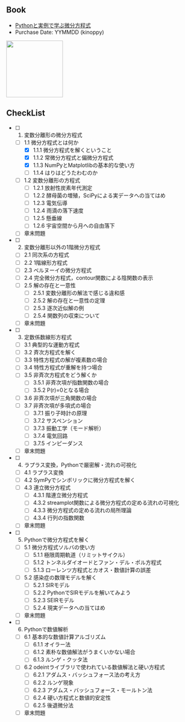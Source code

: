 ## Book
- [Pythonと実例で学ぶ微分方程式](https://www.coronasha.co.jp/np/isbn/9784339061239/)
- Purchase Date: YYMMDD (kinoppy)

<img src="https://www.coronasha.co.jp/imgs/cover/9784339061239.jpg" height=150px>

## CheckList
- [ ] 1. 変数分離形の微分方程式
  - [ ] 1.1 微分方程式とは何か
    - [x] 1.1.1 微分方程式を解くということ
    - [x] 1.1.2 常微分方程式と偏微分方程式
    - [x] 1.1.3 NumPyとMatplotlibの基本的な使い方
    - [ ] 1.1.4 はりはどうたわむのか
  - [ ] 1.2 変数分離形の方程式
    - [ ] 1.2.1 放射性炭素年代測定
    - [ ] 1.2.2 酵母菌の増殖，SciPyによる実データへの当てはめ
    - [ ] 1.2.3 電気伝導
    - [ ] 1.2.4 雨滴の落下速度
    - [ ] 1.2.5 懸垂線
    - [ ] 1.2.6 宇宙空間から月への自由落下
  - [ ] 章末問題

- [ ] 2. 変数分離形以外の1階微分方程式
  - [ ] 2.1 同次系の方程式
  - [ ] 2.2 1階線形方程式
  - [ ] 2.3 ベルヌーイの微分方程式
  - [ ] 2.4 完全微分方程式，contour関数による陰関数の表示
  - [ ] 2.5 解の存在と一意性
    - [ ] 2.5.1 変数分離形の解法で感じる違和感
    - [ ] 2.5.2 解の存在と一意性の定理
    - [ ] 2.5.3 逐次近似解の例
    - [ ] 2.5.4 関数列の収束について
  - [ ] 章末問題

- [ ] 3. 定数係数線形方程式
  - [ ] 3.1 典型的な運動方程式
  - [ ] 3.2 斉次方程式を解く
  - [ ] 3.3 特性方程式の解が複素数の場合
  - [ ] 3.4 特性方程式が重解を持つ場合
  - [ ] 3.5 非斉次方程式をどう解くか
    - [ ] 3.5.1 非斉次項が指数関数の場合
    - [ ] 3.5.2 P(r)=0となる場合
  - [ ] 3.6 非斉次項が三角関数の場合
  - [ ] 3.7 非斉次項が多項式の場合
    - [ ] 3.7.1 振り子時計の原理
    - [ ] 3.7.2 サスペンション
    - [ ] 3.7.3 振動工学（モード解析）
    - [ ] 3.7.4 電気回路
    - [ ] 3.7.5 インピーダンス
  - [ ] 章末問題

- [ ] 4. ラプラス変換，Pythonで厳密解・流れの可視化
  - [ ] 4.1 ラプラス変換
  - [ ] 4.2 SymPyでシンボリックに微分方程式を解く
  - [ ] 4.3 連立微分方程式
    - [ ] 4.3.1 階連立微分方程式
    - [ ] 4.3.2 streamplot関数による微分方程式の定める流れの可視化
    - [ ] 4.3.3 微分方程式の定める流れの局所理論
    - [ ] 4.3.4 行列の指数関数
  - [ ] 章末問題

- [ ] 5. Pythonで微分方程式を解く
  - [ ] 5.1 微分方程式ソルバの使い方
    - [ ] 5.1.1 極限周期軌道（リミットサイクル）
    - [ ] 5.1.2 トンネルダイオードとファン・デル・ポル方程式
    - [ ] 5.1.3 ローレンツ方程式とカオス・数値計算の誤差
  - [ ] 5.2 感染症の数理モデルを解く
    - [ ] 5.2.1 SIRモデル
    - [ ] 5.2.2 PythonでSIRモデルを解いてみよう
    - [ ] 5.2.3 SEIRモデル
    - [ ] 5.2.4 現実データへの当てはめ
  - [ ] 章末問題

- [ ] 6. Pythonで数値解析
  - [ ] 6.1 基本的な数値計算アルゴリズム
    - [ ] 6.1.1 オイラー法
    - [ ] 6.1.2 素朴な数値解法がうまくいかない場合
    - [ ] 6.1.3 ルンゲ・クッタ法
  - [ ] 6.2 odeintライブラリで使われている数値解法と硬い方程式
    - [ ] 6.2.1 アダムス・バッシュフォース法の考え方
    - [ ] 6.2.2 ルンゲ現象
    - [ ] 6.2.3 アダムス・バッシュフォース・モールトン法
    - [ ] 6.2.4 硬い方程式と数値的安定性
    - [ ] 6.2.5 後退微分法
  - [ ] 章末問題
